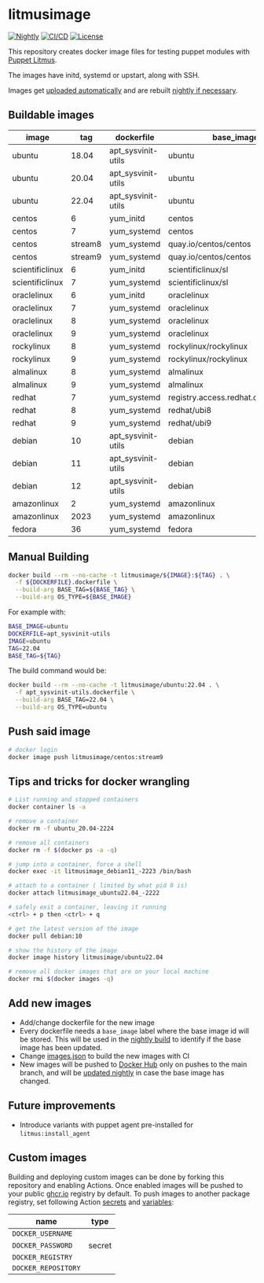 # litmusimage

[![Nightly][nightly-badge]][nightly-workflow]
[![CI/CD][ci-badge]][ci-workflow]
[![License][license-badge]](LICENSE)

This repository creates docker image files for testing puppet modules with
[Puppet Litmus][1].

The images have initd, systemd or upstart, along with SSH.

Images get [uploaded automatically][2] and are rebuilt [nightly if necessary][3].

## Buildable images

| image           | tag     | dockerfile         | base_image                          | base_tag |
| -----           | ---     | ----------         | ----------                          | -------- |
| ubuntu          | 18.04   | apt_sysvinit-utils | ubuntu                              | 18.04    |
| ubuntu          | 20.04   | apt_sysvinit-utils | ubuntu                              | 20.04    |
| ubuntu          | 22.04   | apt_sysvinit-utils | ubuntu                              | 22.04    |
| centos          | 6       | yum_initd          | centos                              | 6        |
| centos          | 7       | yum_systemd        | centos                              | 7        |
| centos          | stream8 | yum_systemd        | quay.io/centos/centos               | stream8  |
| centos          | stream9 | yum_systemd        | quay.io/centos/centos               | stream9  |
| scientificlinux | 6       | yum_initd          | scientificlinux/sl                  | 6        |
| scientificlinux | 7       | yum_systemd        | scientificlinux/sl                  | 7        |
| oraclelinux     | 6       | yum_initd          | oraclelinux                         | 6        |
| oraclelinux     | 7       | yum_systemd        | oraclelinux                         | 7        |
| oraclelinux     | 8       | yum_systemd        | oraclelinux                         | 8        |
| oraclelinux     | 9       | yum_systemd        | oraclelinux                         | 9        |
| rockylinux      | 8       | yum_systemd        | rockylinux/rockylinux               | 8        |
| rockylinux      | 9       | yum_systemd        | rockylinux/rockylinux               | 9        |
| almalinux       | 8       | yum_systemd        | almalinux                           | 8        |
| almalinux       | 9       | yum_systemd        | almalinux                           | 9        |
| redhat          | 7       | yum_systemd        | registry.access.redhat.com/ubi7/ubi | latest   |
| redhat          | 8       | yum_systemd        | redhat/ubi8                         | latest   |
| redhat          | 9       | yum_systemd        | redhat/ubi9                         | latest   |
| debian          | 10      | apt_sysvinit-utils | debian                              | 10       |
| debian          | 11      | apt_sysvinit-utils | debian                              | bullseye |
| debian          | 12      | apt_sysvinit-utils | debian                              | 12       |
| amazonlinux     | 2       | yum_systemd        | amazonlinux                         | 2        |
| amazonlinux     | 2023    | yum_systemd        | amazonlinux                         | 2023     |
| fedora          | 36      | yum_systemd        | fedora                              | 36       |

## Manual Building

```bash
docker build --rm --no-cache -t litmusimage/${IMAGE}:${TAG} . \
  -f ${DOCKERFILE}.dockerfile \
  --build-arg BASE_TAG=${BASE_TAG} \
  --build-arg OS_TYPE=${BASE_IMAGE}
```

For example with:

```bash
BASE_IMAGE=ubuntu
DOCKERFILE=apt_sysvinit-utils
IMAGE=ubuntu
TAG=22.04
BASE_TAG=${TAG}
```

The build command would be:

```bash
docker build --rm --no-cache -t litmusimage/ubuntu:22.04 . \
  -f apt_sysvinit-utils.dockerfile \
  --build-arg BASE_TAG=22.04 \
  --build-arg OS_TYPE=ubuntu
```

## Push said image

```bash
# docker login
docker image push litmusimage/centos:stream9
```

## Tips and tricks for docker wrangling

```bash
# List running and stopped containers
docker container ls -a

# remove a container
docker rm -f ubuntu_20.04-2224

# remove all containers
docker rm -f $(docker ps -a -q)

# jump into a container, force a shell
docker exec -it litmusimage_debian11_-2223 /bin/bash

# attach to a container ( limited by what pid 0 is)
docker attach litmusimage_ubuntu22.04_-2222

# safely exit a container, leaving it running
<ctrl> + p then <ctrl> + q

# get the latest version of the image
docker pull debian:10

# show the history of the image
docker image history litmusimage/ubuntu22.04

# remove all docker images that are on your local machine
docker rmi $(docker images -q)
```

## Add new images

* Add/change dockerfile for the new image
* Every dockerfile needs a `base_image` label where the base image id will be
  stored. This will be used in the [nightly build][3] to identify if the base image
  has been updated.
* Change [images.json][4] to build the new images with CI
* New images will be pushed to [Docker Hub][2] only on pushes to the main branch,
  and will be [updated nightly][3] in case the base image has changed.

## Future improvements

* Introduce variants with puppet agent pre-installed for `litmus:install_agent`

## Custom images

Building and deploying custom images can be done by forking this repository and
enabling Actions. Once enabled images will be pushed to your public [ghcr.io][5]
registry by default. To push images to another package registry, set following
Action [secrets][6] and [variables][7]:

| name                | type   |
| ------------------- | ------ |
| `DOCKER_USERNAME`   |        |
| `DOCKER_PASSWORD`   | secret |
| `DOCKER_REGISTRY`   |        |
| `DOCKER_REPOSITORY` |        |

[1]: https://github.com/puppetlabs/puppetlitmus
[2]: https://hub.docker.com/u/litmusimage
[3]: https://github.com/puppetlabs/litmusimage/blob/main/.github/workflows/nightly.yml
[4]: https://github.com/puppetlabs/litmusimage/tree/main/images.json
[5]: https://ghcr.io
[6]: https://docs.github.com/en/actions/security-guides/using-secrets-in-github-actions
[7]: https://docs.github.com/en/actions/learn-github-actions/variables

[nightly-badge]: https://github.com/puppetlabs/litmusimage/actions/workflows/nightly.yml/badge.svg
[nightly-workflow]: https://github.com/puppetlabs/litmusimage/actions/workflows/nightly.yml
[ci-badge]: https://github.com/puppetlabs/litmusimage/actions/workflows/ci.yml/badge.svg
[ci-workflow]: https://github.com/puppetlabs/litmusimage/actions/workflows/ci.yml
[license-badge]: https://img.shields.io/badge/License-Apache_2.0-blue.svg
